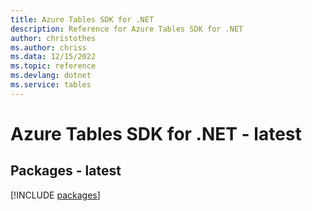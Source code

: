 ```yaml
---
title: Azure Tables SDK for .NET
description: Reference for Azure Tables SDK for .NET
author: christothes
ms.author: chriss
ms.data: 12/15/2022
ms.topic: reference
ms.devlang: dotnet
ms.service: tables
---
```

# Azure Tables SDK for .NET - latest
## Packages - latest
[!INCLUDE [packages](tables-index.md)]